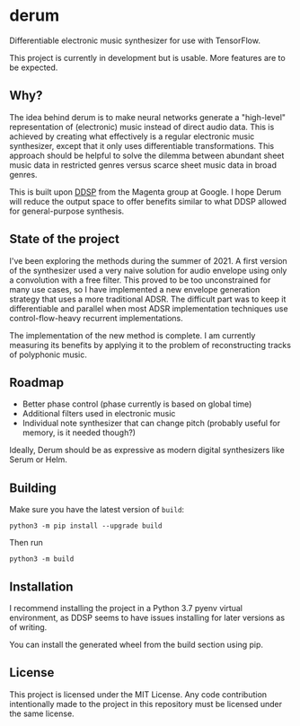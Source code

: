 # derum

Differentiable electronic music synthesizer for use with TensorFlow.

This project is currently in development but is usable. More features are to be expected.

## Why?

The idea behind derum is to make neural networks generate a "high-level" representation of (electronic) music instead of direct audio data. This is achieved by creating what effectively is a regular electronic music synthesizer, except that it only uses differentiable transformations. This approach should be helpful to solve the dilemma between abundant sheet music data in restricted genres versus scarce sheet music data in broad genres.

This is built upon [DDSP](https://github.com/magenta/ddsp/) from the Magenta group at Google. I hope Derum will reduce the output space to offer benefits similar to what DDSP allowed for general-purpose synthesis.

## State of the project

I've been exploring the methods during the summer of 2021. A first version of the synthesizer used a very naive solution for audio envelope using only a convolution with a free filter. This proved to be too unconstrained for many use cases, so I have implemented a new envelope generation strategy that uses a more traditional ADSR. The difficult part was to keep it differentiable and parallel when most ADSR implementation techniques use control-flow-heavy recurrent implementations.

The implementation of the new method is complete. I am currently measuring its benefits by applying it to the problem of reconstructing tracks of polyphonic music.

## Roadmap

- Better phase control (phase currently is based on global time)
- Additional filters used in electronic music
- Individual note synthesizer that can change pitch (probably useful for memory, is it needed though?)

Ideally, Derum should be as expressive as modern digital synthesizers like Serum or Helm.

## Building

Make sure you have the latest version of `build`:

```
python3 -m pip install --upgrade build
```

Then run

```
python3 -m build
```

## Installation

I recommend installing the project in a Python 3.7 pyenv virtual environment, as DDSP seems to have issues installing for later versions as of writing.

You can install the generated wheel from the build section using pip.

## License

This project is licensed under the MIT License. Any code contribution intentionally made to the project in this repository must be licensed under the same license.
